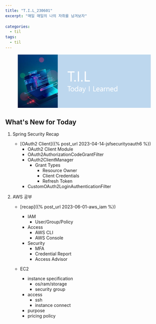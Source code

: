 ```yaml
---
title: "T.I.L_230601"
excerpt: "매일 매일의 나의 자취를 남겨보자"

categories:
  - til
tags:
  - til
---
```

<figure>
    <img src="/assets/images/til_image.png">
</figure>

## What's New for  Today   

1. Spring Security Recap
    - [OAuth2 Client]({% post_url 2023-04-14-jsfsecurityoauth6 %})
        - OAuth2 Client Module
        - OAuth2AuthorizationCodeGrantFilter
        - OAuth2ClientManager
            - Grant Types
                - Resource Owner
                - Client Credentials
                - Refresh Token
        - CustomOAuth2LoginAuthenticationFilter
  
2. AWS 공부
    - [recap]({% post_url 2023-06-01-aws_iam %})
        - IAM
            - User/Group/Policy
        - Access
            - AWS CLI
            - AWS Console
        - Security
            - MFA
            - Credential Report
            - Access Advisor
    
    - EC2
        - instance specification
            - os/ram/storage
            - security group
        - access
            - ssh
            - instance connect
        - purpose
        - pricing policy





  